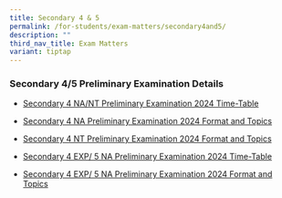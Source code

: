 ```yaml
---
title: Secondary 4 & 5
permalink: /for-students/exam-matters/secondary4and5/
description: ""
third_nav_title: Exam Matters
variant: tiptap
---
```

<h3>Secondary 4/5 Preliminary Examination Details</h3>
<ul data-tight="true" class="tight">
<li>
<p><a href="/files/For Students/Exam Matters/Sec 4 &amp; 5/4N_Preliminary_Exam_Timetable_2024__updated_.pdf" rel="noopener noreferrer nofollow" target="_blank">Secondary 4 NA/NT Preliminary Examination 2024 Time-Table</a>
</p>
</li>
<li>
<p><a href="/files/For Students/Exam Matters/Sec 4 &amp; 5/2_Sec_4_Normal_Academic_Preliminary_Exam_Format_and_Topics_2024.pdf" rel="noopener noreferrer nofollow" target="_blank">Secondary 4 NA Preliminary Examination 2024 Format and Topics</a>
</p>
</li>
<li>
<p><a href="/files/For Students/Exam Matters/Sec 4 &amp; 5/3_Sec_4_Normal_Technical_Preliminary_Exam_Format_and_Topics_2024.pdf" rel="noopener noreferrer nofollow" target="_blank">Secondary 4 NT Preliminary Examination 2024 Format and Topics</a>
</p>
</li>
<li>
<p><a href="/files/For Students/Exam Matters/Sec 4 &amp; 5/4E_5N_Preliminary_Exam_Timetable_2024__updated_.pdf" rel="noopener noreferrer nofollow" target="_blank">Secondary 4 EXP/ 5 NA Preliminary Examination 2024 Time-Table</a>
</p>
</li>
<li>
<p><a href="/files/For Students/Exam Matters/Sec 4 &amp; 5/5__Sec_4_Express_5_Normal_Academic_Preliminary_Exam_Format_and_Topics_2024.pdf" rel="noopener noreferrer nofollow" target="_blank">Secondary 4 EXP/ 5 NA Preliminary Examination 2024 Format and Topics</a>
</p>
</li>
</ul>
<p></p>
